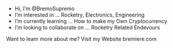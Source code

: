- Hi, I’m @BremoSupremo
- I’m interested in ... Rocketry, Electronics, Engineering
- I’m currently learning ... How to make my Own Cryptocurrency
- I’m looking to collaborate on ... Rocketry Related Endevours

Want to leanr more about me? Visit my Website bremiere.com

